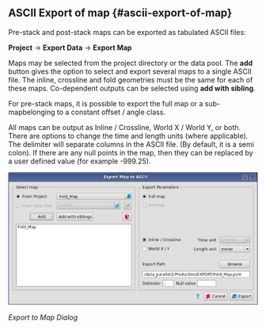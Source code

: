 ## ASCII Export of map {#ascii-export-of-map}

Pre-stack and post-stack maps can be exported as tabulated ASCII files:

**Project** → **Export Data** → **Export Map**

Maps may be selected from the project directory or the data pool. The **add** button gives the option to select and export several maps to a single ASCII file. The inline, crossline and fold geometries must be the same for each of these maps. Co-dependent outputs can be selected using **add with sibling**.

For pre-stack maps, it is possible to export the full map or a sub-mapbelonging to a constant offset / angle class.

All maps can be output as Inline / Crossline, World X / World Y, or both. There are options to change the time and length units \(where applicable\). The delimiter will separate columns in the ASCII file. \(By default, it is a semi colon\). If there are any null points in the map, then they can be replaced by a user defined value \(for example -999.25\).

![](/assets/012_data_export.png)

_Export to Map Dialog_

